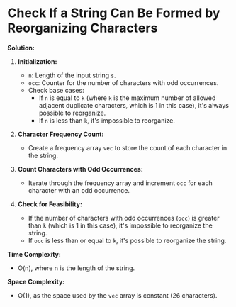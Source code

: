 # Check If a String Can Be Formed by Reorganizing Characters
**Solution:**
1. **Initialization:**
   - `n`: Length of the input string `s`.
   - `occ`: Counter for the number of characters with odd occurrences.
   - Check base cases:
     - If `n` is equal to `k` (where `k` is the maximum number of allowed adjacent duplicate characters, which is 1 in this case), it's always possible to reorganize.
     - If `n` is less than `k`, it's impossible to reorganize.

2. **Character Frequency Count:**
   - Create a frequency array `vec` to store the count of each character in the string.

3. **Count Characters with Odd Occurrences:**
   - Iterate through the frequency array and increment `occ` for each character with an odd occurrence.

4. **Check for Feasibility:**
   - If the number of characters with odd occurrences (`occ`) is greater than `k` (which is 1 in this case), it's impossible to reorganize the string. 
   - If `occ` is less than or equal to `k`, it's possible to reorganize the string.

**Time Complexity:**

- O(n), where n is the length of the string.

**Space Complexity:**

- O(1), as the space used by the `vec` array is constant (26 characters).
